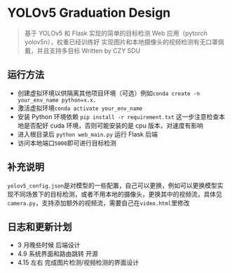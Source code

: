 # YOLOv5 Graduation Design

> 基于 YOLOv5 和 Flask 实现的简单的目标检测 Web 应用（pytorch yolov5n），权重已经训练好
> 实现图片和本地摄像头的视频检测有无口罩佩戴，并且支持多目标
> Written by CZY SDU

## 运行方法

- 创建虚拟环境以供隔离其他项目环境（可选）例如`conda create -n your_env_name python=x.x.`
- 激活虚拟环境`conda activate your_env_name`
- 安装 Python 环境依赖 `pip install -r requirement.txt` 这一步注意检查本地是否配好 cuda 环境，否则可能安装的是 cpu 版本，对速度有影响
- 进入根目录后 `python web_main.py` 运行 Flask 后端
- 访问本地端口`5000`即可进行目标检测

## 补充说明

`yolov5_config.json`是对模型的一些配置，自己可以更换，例如可以更换模型实现不同场景下的目标检测，或者不用本地的摄像头，更换其中的视频流，具体见`camera.py`，支持添加额外的视频流，需要自己在`video.html`里修改

## 日志和更新计划

- 3 月晚些时候 后端设计
- 4.9 系统界面和路由跳转 开源
- 4.15 左右 完成图片检测/视频检测的界面设计

